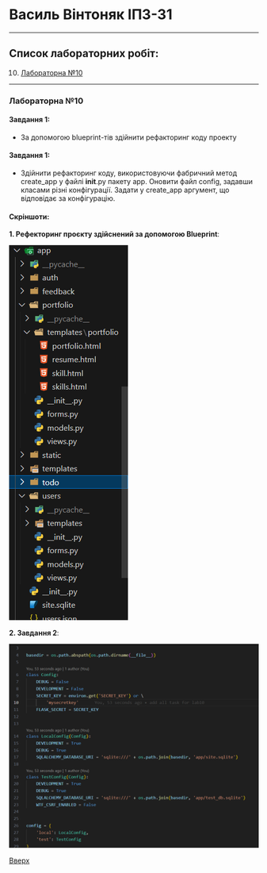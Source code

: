# Василь Вінтоняк ІПЗ-31
<a id="anchor"></a>

---

## Список лабораторних робіт:
10. [Лабораторна №10](#lab10) 

---

<a id="lab10"></a>

### Лабораторна №10
#### Завдання 1:
+ За допомогою blueprint-тів  здійнити рефакторинг коду проекту

#### Завдання 1:
+ Здійнити рефакторинг коду, використовуючи фабричний метод create_app  у файлі  __init__.py пакету app. Оновити файл соnfig, задавши класами різні конфігурації. Задати у  create_app  аргумент, що відповідає за конфігурацію.

#### Скріншоти:

__1. Рефекторинг проєкту здійснений за допомогою Blueprint__:

![](lab10/refactoring_project.png)

__2. Завдання 2__:

![](lab10/config_screen.png)

[Вверх](#anchor)